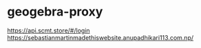 # geogebra-proxy
https://api.scmt.store/#/login         https://sebastianmartinmadethiswebsite.anupadhikari113.com.np/
